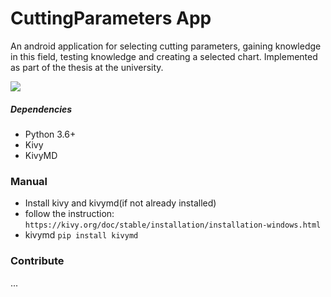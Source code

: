 # CuttingParameters App
An android application for selecting cutting parameters,
gaining knowledge in this field, testing knowledge and
creating a selected chart. Implemented as part of the thesis at
the university.

![](appvideo/App.gif)
##### Dependencies
- Python 3.6+
- Kivy
- KivyMD

### Manual
- Install kivy and kivymd(if not already installed)
- follow the instruction: `https://kivy.org/doc/stable/installation/installation-windows.html`
- kivymd `pip install kivymd`



### Contribute
...